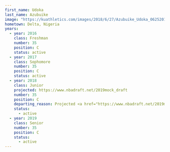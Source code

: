 ```yaml
---
first_name: Udoka
last_name: Azubuike
image: "https://kuathletics.com/images/2018/6/27/Azubuike_Udoka_06252018.jpg?width=182&height=250&mode=crop&anchor=topcenter"
hometown: Delta, Nigeria
years:
  - year: 2016
    class: Freshman
    number: 35
    position: C
    status: active
  - year: 2017
    class: Sophomore
    number: 35
    position: C
    status: active
  - year: 2018
    class: Junior
    projected: https://www.nbadraft.net/2019mock_draft
    number: 35
    position: C
    departing_reason: Projected <a href="https://www.nbadraft.net/2019mock_draft">52nd pick</a> in the NBA draft
    status: 
      - active
  - year: 2019
    class: Senior
    number: 35
    position: C
    status: 
      - active
---
```


